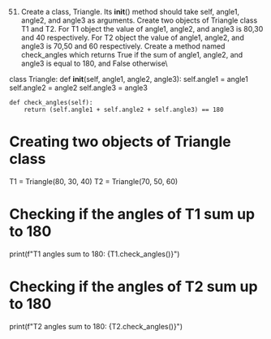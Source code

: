 51. Create a class, Triangle. Its __init__() method should take self, angle1, angle2, and 
angle3 as arguments. Create two objects of Triangle class T1 and T2. For T1 object 
the value of angle1, angle2, and angle3 is 80,30 and 40 respectively. For T2 object 
the value of angle1, angle2, and angle3 is 70,50 and 60 respectively. Create a 
method named check_angles which returns True if the sum of angle1, angle2, and 
angle3 is equal to 180, and False otherwise\



class Triangle:
    def __init__(self, angle1, angle2, angle3):
        self.angle1 = angle1
        self.angle2 = angle2
        self.angle3 = angle3

    def check_angles(self):
        return (self.angle1 + self.angle2 + self.angle3) == 180

# Creating two objects of Triangle class
T1 = Triangle(80, 30, 40)
T2 = Triangle(70, 50, 60)

# Checking if the angles of T1 sum up to 180
print(f"T1 angles sum to 180: {T1.check_angles()}")

# Checking if the angles of T2 sum up to 180
print(f"T2 angles sum to 180: {T2.check_angles()}")



